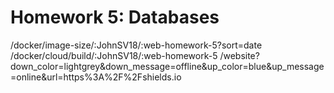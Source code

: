 # Homework 5: Databases

/docker/image-size/:JohnSV18/:web-homework-5?sort=date
/docker/cloud/build/:JohnSV18/:web-homework-5
/website?down_color=lightgrey&down_message=offline&up_color=blue&up_message=online&url=https%3A%2F%2Fshields.io

